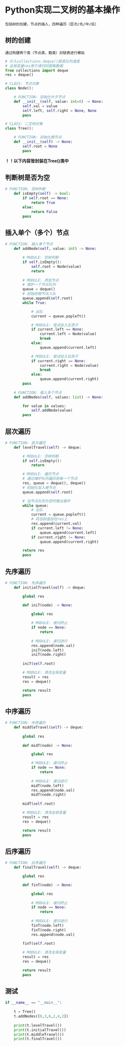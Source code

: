 <!--
 * @Author: error: git config user.name && git config user.email & please set dead value or install git
 * @Date: 2022-08-09 14:26:22
 * @LastEditors: error: git config user.name && git config user.email & please set dead value or install git
 * @LastEditTime: 2022-08-09 15:04:52
 * @FilePath: \1\0809.md
 * @Description: 这是默认设置,请设置`customMade`, 打开koroFileHeader查看配置 进行设置: https://github.com/OBKoro1/koro1FileHeader/wiki/%E9%85%8D%E7%BD%AE
-->
# Python实现二叉树的基本操作

```
包括树的创建，节点的插入，四种遍历（层次/先/中/后）
```

## 树的创建

```
通过构建两个类（节点类，数类）对链表进行模拟
```

```python
# 引入collections.deque()提高队列速度
# 全局变量res用于递归时提取数据
from collections import deque
res = deque()

# CLASS: 节点对象
class Node():

    # FUNCTION: 初始化叶子节点
    def __init__(self, value: int=0) -> None:
        self.val = value
        self.left, self.right = None, None
        pass

# CLASS: 二叉树对象
class Tree():

    # FUNCTION: 初始化根节点
    def __init__(self) -> None:
        self.root = None
        pass
```

**！！以下内容皆封装在Tree()类中**

## 判断树是否为空

```python
# FUNCTION: 空树判断
    def isEmpty(self) -> bool:
        if self.root == None:
            return True
        else:
            return False
        pass
```

## 插入单个（多个）节点

```python
# FUNCTION: 插入单个节点
    def addNode(self, value: int) -> None:

        # MODULE: 空树判断
        if self.isEmpty():
            self.root = Node(value)
            return
        
        # MODULE: 添加节点
        # 维护一个节点队列
        queue = deque()
        # 初始将根节点入队
        queue.append(self.root)
        while True:

            # 出队
            current = queue.popleft()

            # MODULE: 尝试加入左孩子
            if current.left == None:
                current.left = Node(value)
                break
            else:
                queue.append(current.left)

            # MODULE: 尝试加入右孩子
            if current.right == None:
                current.right = Node(value)
                break
            else:
                queue.append(current.right)
        pass
                
    # FUNCTION: 插入多个节点
    def addNodes(self, values: list) -> None:

        for value in values:
            self.addNode(value)
        pass

```

## 层次遍历

```python
# FUNCTION: 层次遍历
    def levelTravel(self) -> deque:

        # MODULE: 空树判断
        if self.isEmpty():
            return

        # MODULE: 遍历节点
        # 通过维护队列遍历到每一个节点
        res, queue = deque(), deque()
        # 初始化加入根节点
        queue.append(self.root)

        # 当节点队列为空时推出循环
        while queue:
            # 出队
            current = queue.popleft()
            # 将当前值加在res上
            res.append(current.val)
            if current.left != None:
                queue.append(current.left)
            if current.right != None:
                queue.append(current.right)

        return res 
        pass
```

## 先序遍历

```python
# FUNCTION: 先序遍历
    def initialTravel(self) -> deque: 

        global res

        def iniT(node) -> None:

            global res
            
            # MODULE: 递归终止
            if node == None:
                return
            
            # MODULE: 递归进行
            res.append(node.val)
            iniT(node.left)
            iniT(node.right)
        
        iniT(self.root)

        # MODULE: 清洗全局变量   
        result = res
        res = deque()

        return result
        pass
```

## 中序遍历

```python
# FUNCTION: 中序遍历
    def middleTravel(self) -> deque:   
       
        global res
        
        def midT(node) -> None:

            global res

            # MODULE: 递归终止
            if node == None:
                return
            
            # MODULE: 递归进行
            midT(node.left)
            res.append(node.val)
            midT(node.right)
        
        midT(self.root)

        # MODULE: 清洗全局变量
        result = res
        res = deque()

        return result
        pass

```

## 后序遍历

```python
# FUNCTION: 后序遍历
    def finalTravel(self) -> deque:

        global res

        def finT(node) -> None:

            global res
            
            # MODULE: 递归终止
            if node == None:
                return
            
            # MODULE: 递归进行
            finT(node.left)
            finT(node.right)
            res.append(node.val)
        
        finT(self.root)

        # MODULE: 清洗全局变量   
        result = res
        res = deque()

        return result
        pass
```

## 测试

```python
if __name__ == "__main__":
    
    t = Tree()
    t.addNodes([0,3,6,2,4,2])
    
    print(t.levelTravel())
    print(t.initialTravel())
    print(t.middleTravel())
    print(t.finalTravel())
```